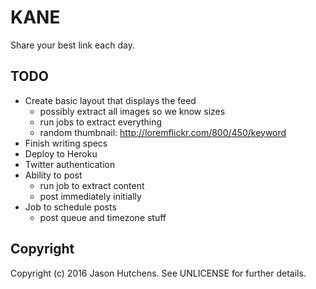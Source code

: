 KANE
====

Share your best link each day.

TODO
----

* Create basic layout that displays the feed
  + possibly extract all images so we know sizes
  + run jobs to extract everything
  + random thumbnail: http://loremflickr.com/800/450/keyword
* Finish writing specs
* Deploy to Heroku
* Twitter authentication
* Ability to post
  + run job to extract content
  + post immediately initially
* Job to schedule posts
  + post queue and timezone stuff

Copyright
---------

Copyright (c) 2016 Jason Hutchens. See UNLICENSE for further details.
